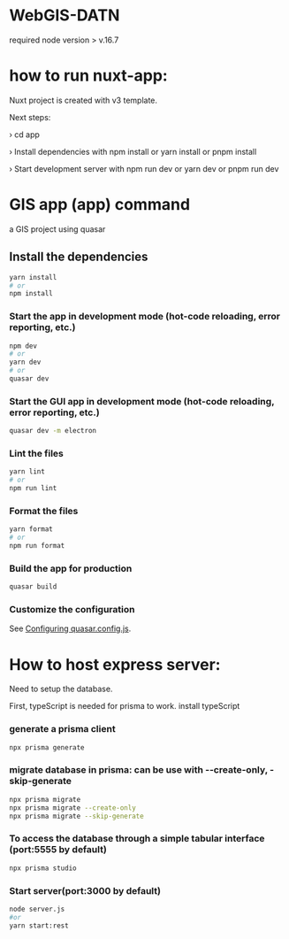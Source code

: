 # WebGIS-DATN
required node version > v.16.7

# how to run nuxt-app:
Nuxt project is created with v3 template. 

Next steps:

 › cd app

 › Install dependencies with npm install or yarn install or pnpm install
 
 › Start development server with npm run dev or yarn dev or pnpm run dev
# GIS app (app) command

a GIS project using quasar

## Install the dependencies
```bash
yarn install
# or
npm install
```

### Start the app in development mode (hot-code reloading, error reporting, etc.)
```bash
npm dev
# or
yarn dev
# or
quasar dev
```

### Start the GUI app in development mode (hot-code reloading, error reporting, etc.)

```bash
quasar dev -m electron
```


### Lint the files
```bash
yarn lint
# or
npm run lint
```


### Format the files
```bash
yarn format
# or
npm run format
```



### Build the app for production
```bash
quasar build
```

### Customize the configuration
See [Configuring quasar.config.js](https://v2.quasar.dev/quasar-cli-vite/quasar-config-js).

# How to host express server:
Need to setup the database.

First, typeScript is needed for prisma to work. install typeScript
### generate a prisma client
```bash
npx prisma generate
```
### migrate database in prisma: can be use with --create-only, -skip-generate
```bash
npx prisma migrate
npx prisma migrate --create-only
npx prisma migrate --skip-generate
```
### To access the database through a simple tabular interface (port:5555 by default)
```bash
npx prisma studio
```

### Start server(port:3000 by default)
```bash
node server.js
#or
yarn start:rest
```